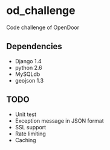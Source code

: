 # od_challenge
Code challenge of OpenDoor

## Dependencies

* Django 1.4
* python 2.6
* MySQLdb
* geojson 1.3

## TODO

* Unit test
* Exception message in JSON format
* SSL support
* Rate limiting
* Caching